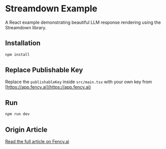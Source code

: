 # Streamdown Example

A React example demonstrating beautiful LLM response rendering using the Streamdown library.

## Installation

```bash
npm install
```

## Replace Publishable Key
Replace the `publishableKey` inside `src/main.tsx` with your own key from [https://app.fency.ai](https://app.fency.ai)


## Run

```bash
npm run dev
```

## Origin Article

[Read the full article on Fency.ai](https://www.fency.ai/blog/rendering-beautiful-llm-responses-in-react)
